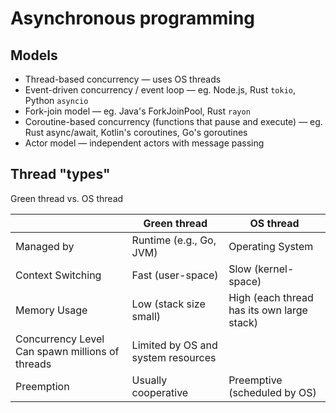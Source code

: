 # Asynchronous programming

## Models

* Thread-based concurrency — uses OS threads
* Event-driven concurrency / event loop — eg. Node.js, Rust `tokio`, Python `asyncio`
* Fork-join model — eg. Java's ForkJoinPool, Rust `rayon`
* Coroutine-based concurrency (functions that pause and execute) — eg. Rust async/await, Kotlin's coroutines, Go's goroutines
* Actor model — independent actors with message passing

## Thread "types"

Green thread vs. OS thread

|             | Green thread           | OS thread                |
|-------------| -----------------------|--------------------------|
| Managed by	| Runtime (e.g., Go, JVM) |	Operating System  |
| Context Switching |	Fast (user-space)	| Slow (kernel-space) |
| Memory Usage	| Low (stack size small)	| High (each thread has its own large stack) | 
| Concurrency Level	Can spawn millions of threads	| Limited by OS and system resources |
| Preemption	|Usually cooperative |	Preemptive (scheduled by OS) |
